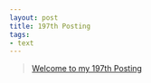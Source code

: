 ```yaml
---
layout: post
title: 197th Posting
tags: 
- text
---
```


> [Welcome to my 197th Posting](https://janghan-kor.tistory.com/916)

 